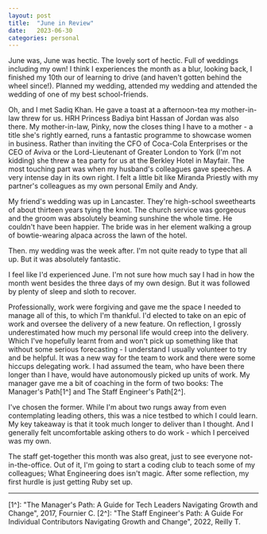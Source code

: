 ```yaml
---
layout: post
title:  "June in Review"
date:   2023-06-30
categories: personal
---
```

June was, June was hectic. The lovely sort of hectic. Full of weddings including my own! I think I experiences the month as a blur, looking back, I finished my 10th our of learning to drive (and haven't gotten behind the wheel since!). Planned my wedding, attended my wedding and attended the wedding of one of my best school-friends.

Oh, and I met Sadiq Khan. He gave a toast at a afternoon-tea my mother-in-law threw for us. HRH Princess Badiya bint Hassan of Jordan was also there. My mother-in-law, Pinky, now the closes thing I have to a mother - a title she's rightly earned, runs a fantastic programme to showcase women in business. Rather than inviting the CFO of Coca-Cola Enterprises or the CEO of Aviva or the Lord-Lieutenant of Greater London to York (I'm not kidding) she threw a tea party for us at the Berkley Hotel in Mayfair. The most touching part was when my husband's colleagues gave speeches. A very intense day in its own right. I felt a little bit like Miranda Priestly with my partner's colleagues as my own personal Emily and Andy.

My friend's wedding was up in Lancaster. They're high-school sweethearts of about thirteen years tying the knot. The church service was gorgeous and the groom was absolutely beaming sunshine the whole time. He couldn't have been happier. The bride was in her element walking a group of bowtie-wearing alpaca across the lawn of the hotel.

Then. my wedding was the week after. I'm not quite ready to type that all up. But it was absolutely fantastic.

I feel like I'd experienced June. I'm not sure how much say I had in how the month went besides the three days of my own design. But it was followed by plenty of sleep and sloth to recover.

Professionally, work were forgiving and gave me the space I needed to manage all of this, to which I'm thankful. I'd elected to take on an epic of work and oversee the delivery of a new feature. On reflection, I grossly underestimated how much my personal life would creep into the delivery. Which I've hopefully learnt from and won't pick up something like that without some serious forecasting - I understand I usually volunteer to try and be helpful. It was a new way for the team to work and there were some hiccups delegating work. I had assumed the team, who have been there longer than I have, would have autonomously picked up units of work. My manager gave me a bit of coaching in the form of two books: The Manager's Path[1^] and The Staff Engineer's Path[2^].

I've chosen the former. While I'm about two rungs away from even contemplating leading others, this was a nice testbed to which I could learn. My key takeaway is that it took much longer to deliver than I thought. And I generally felt uncomfortable asking others to do work - which I perceived was my own.

The staff get-together this month was also great, just to see everyone not-in-the-office. Out of it, I'm going to start a coding club to teach some of my colleagues; What Engineering does isn't magic. After some reflection, my first hurdle is just getting Ruby set up.

---
[1^]: "The Manager's Path: A Guide for Tech Leaders Navigating Growth and Change", 2017, Fournier C.
[2^]: "The Staff Engineer's Path: A Guide For Individual Contributors Navigating Growth and Change", 2022, Reilly T.